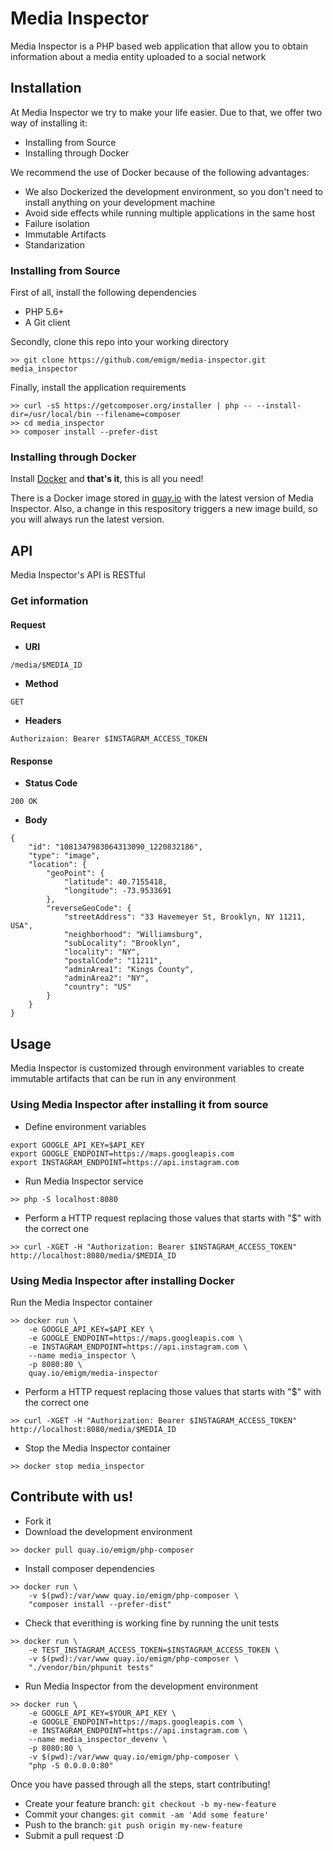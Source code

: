 # Media Inspector

Media Inspector is a PHP based web application that allow you to obtain information about a media entity uploaded to a social network

## Installation

At Media Inspector we try to make your life easier. Due to that, we offer two way of installing it:
- Installing from Source
- Installing through Docker

We recommend the use of Docker because of the following advantages:
- We also Dockerized the development environment, so you don't need to install anything on your development machine
- Avoid side effects while running multiple applications in the same host
- Failure isolation
- Immutable Artifacts
- Standarization

### Installing from Source

First of all, install the following dependencies
- PHP 5.6+
- A Git client

Secondly, clone this repo into your working directory
```
>> git clone https://github.com/emigm/media-inspector.git media_inspector
```

Finally, install the application requirements
```
>> curl -sS https://getcomposer.org/installer | php -- --install-dir=/usr/local/bin --filename=composer
>> cd media_inspector
>> composer install --prefer-dist
```

### Installing through Docker

Install [Docker](http://docs.docker.com/installation/) and **that's it**, this is all you need!

There is a Docker image stored in [quay.io](https://quay.io/) with the latest version of Media Inspector.
Also, a change in this respository triggers a new image build, so you will always run the latest version.

## API

Media Inspector's API is RESTful

### Get information
#### Request
- **URI**
```
/media/$MEDIA_ID
```
- **Method**
```
GET
```
- **Headers**
```
Authorizaion: Bearer $INSTAGRAM_ACCESS_TOKEN
```
#### Response
- **Status Code**
```
200 OK
```
- **Body**
```
{
    "id": "1081347983064313090_1220832186",
    "type": "image",
    "location": {
        "geoPoint": {
            "latitude": 40.7155418,
            "longitude": -73.9533691
        },
        "reverseGeoCode": {
            "streetAddress": "33 Havemeyer St, Brooklyn, NY 11211, USA",
            "neighborhood": "Williamsburg",
            "subLocality": "Brooklyn",
            "locality": "NY",
            "postalCode": "11211",
            "adminArea1": "Kings County",
            "adminArea2": "NY",
            "country": "US"
        }
    }
}
```

## Usage

Media Inspector is customized through environment variables to create immutable artifacts that can be run in any environment

### Using Media Inspector after installing it from source

- Define environment variables
```
export GOOGLE_API_KEY=$API_KEY
export GOOGLE_ENDPOINT=https://maps.googleapis.com
export INSTAGRAM_ENDPOINT=https://api.instagram.com
```
- Run Media Inspector service
```
>> php -S localhost:8080
```
- Perform a HTTP request replacing those values that starts with "$" with the correct one
```
>> curl -XGET -H "Authorization: Bearer $INSTAGRAM_ACCESS_TOKEN" http://localhost:8080/media/$MEDIA_ID
```

### Using Media Inspector after installing Docker

Run the Media Inspector container
```
>> docker run \
    -e GOOGLE_API_KEY=$API_KEY \
    -e GOOGLE_ENDPOINT=https://maps.googleapis.com \
    -e INSTAGRAM_ENDPOINT=https://api.instagram.com \
    --name media_inspector \
    -p 8080:80 \
    quay.io/emigm/media-inspector
```
- Perform a HTTP request replacing those values that starts with "$" with the correct one
```
>> curl -XGET -H "Authorization: Bearer $INSTAGRAM_ACCESS_TOKEN" http://localhost:8080/media/$MEDIA_ID
```
- Stop the Media Inspector container
```
>> docker stop media_inspector
```

## Contribute with us!
- Fork it
- Download the development environment
```
>> docker pull quay.io/emigm/php-composer
```
- Install composer dependencies
```
>> docker run \
    -v $(pwd):/var/www quay.io/emigm/php-composer \
    "composer install --prefer-dist"
```
- Check that everithing is working fine by running the unit tests
```
>> docker run \
    -e TEST_INSTAGRAM_ACCESS_TOKEN=$INSTAGRAM_ACCESS_TOKEN \
    -v $(pwd):/var/www quay.io/emigm/php-composer \
    "./vendor/bin/phpunit tests"
```
- Run Media Inspector from the development environment
```
>> docker run \
    -e GOOGLE_API_KEY=$YOUR_API_KEY \
    -e GOOGLE_ENDPOINT=https://maps.googleapis.com \
    -e INSTAGRAM_ENDPOINT=https://api.instagram.com \
    --name media_inspector_devenv \
    -p 8080:80 \
    -v $(pwd):/var/www quay.io/emigm/php-composer \
    "php -S 0.0.0.0:80"
```

Once you have passed through all the steps, start contributing!
- Create your feature branch: `git checkout -b my-new-feature`
- Commit your changes: `git commit -am 'Add some feature'`
- Push to the branch: `git push origin my-new-feature`
- Submit a pull request :D
